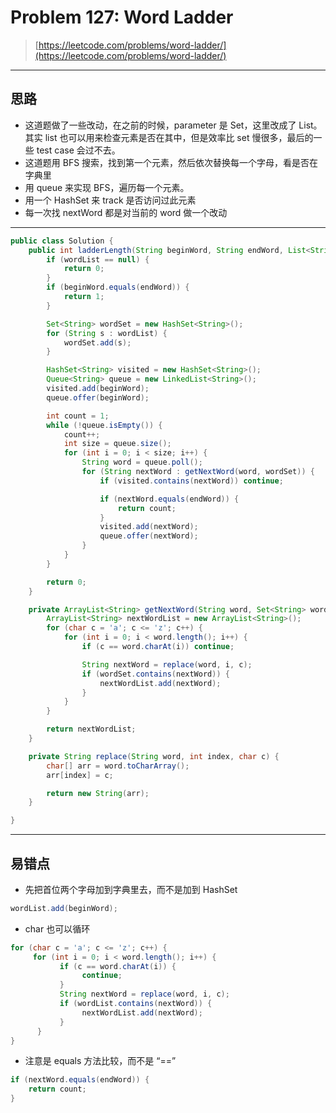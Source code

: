 # Problem 127:  Word Ladder

> [https://leetcode.com/problems/word-ladder/](https://leetcode.com/problems/word-ladder/)

---

## 思路

* 这道题做了一些改动，在之前的时候，parameter 是 Set，这里改成了 List。其实 list 也可以用来检查元素是否在其中，但是效率比 set 慢很多，最后的一些 test case 会过不去。
* 这道题用 BFS 搜索，找到第一个元素，然后依次替换每一个字母，看是否在字典里
* 用 queue 来实现 BFS，遍历每一个元素。
* 用一个 HashSet 来 track 是否访问过此元素
* 每一次找 nextWord 都是对当前的 word 做一个改动 

---

```java
public class Solution {
    public int ladderLength(String beginWord, String endWord, List<String> wordList) {
        if (wordList == null) {
            return 0;
        }
        if (beginWord.equals(endWord)) {
            return 1;
        }

        Set<String> wordSet = new HashSet<String>();
        for (String s : wordList) {
            wordSet.add(s);
        }

        HashSet<String> visited = new HashSet<String>();
        Queue<String> queue = new LinkedList<String>();
        visited.add(beginWord);
        queue.offer(beginWord);

        int count = 1;
        while (!queue.isEmpty()) {
            count++;
            int size = queue.size();
            for (int i = 0; i < size; i++) {
                String word = queue.poll();
                for (String nextWord : getNextWord(word, wordSet)) {
                    if (visited.contains(nextWord)) continue;

                    if (nextWord.equals(endWord)) {
                        return count;
                    }
                    visited.add(nextWord);
                    queue.offer(nextWord);
                }
            }
        } 

        return 0;
    }

    private ArrayList<String> getNextWord(String word, Set<String> wordSet) {
        ArrayList<String> nextWordList = new ArrayList<String>();
        for (char c = 'a'; c <= 'z'; c++) {
            for (int i = 0; i < word.length(); i++) {
                if (c == word.charAt(i)) continue;

                String nextWord = replace(word, i, c);
                if (wordSet.contains(nextWord)) {
                    nextWordList.add(nextWord);
                }
            }
        }

        return nextWordList;
    }

    private String replace(String word, int index, char c) {
        char[] arr = word.toCharArray();
        arr[index] = c;

        return new String(arr);
    }

}
```

---

## 易错点

* 先把首位两个字母加到字典里去，而不是加到 HashSet

```java
wordList.add(beginWord);
```

* char 也可以循环

```java
for (char c = 'a'; c <= 'z'; c++) {
     for (int i = 0; i < word.length(); i++) {
           if (c == word.charAt(i)) {
                continue;
           }
           String nextWord = replace(word, i, c);
           if (wordList.contains(nextWord)) {
                nextWordList.add(nextWord);
           }
      }
}
```

* 注意是 equals 方法比较，而不是 “==”

```java
if (nextWord.equals(endWord)) {
    return count;
}
```



